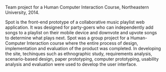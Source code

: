 Team project for a Human Computer Interaction Course, Northeastern University, 2014.

Spot is the front-end prototype of a collaborative music playlist web application. It was designed for party-goers who can independently add songs to a playlist on their mobile device and downvote and upvote songs to determine what plays next. Spot was a group project for a Human-Computer Interaction course where the entire process of design, implementation and evaluation of the product was completed. In developing the site, techinques such as ethnographic study, requirements analysis, scenario-based design, paper prototyping, computer prototyping, usability analysis and evaluation were used to develop the user interface.
